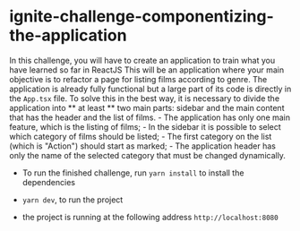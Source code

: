 # ignite-challenge-componentizing-the-application
In this challenge, you will have to create an application to train what you have learned so far in ReactJS  This will be an application where your main objective is to refactor a page for listing films according to genre.  The application is already fully functional but a large part of its code is directly in the `App.tsx` file. To solve this in the best way, it is necessary to divide the application into ** at least ** two main parts: sidebar and the main content that has the header and the list of films.  - The application has only one main feature, which is the listing of films; - In the sidebar it is possible to select which category of films should be listed; - The first category on the list (which is "Action") should start as marked; - The application header has only the name of the selected category that must be changed dynamically.

- To run the finished challenge, run 
```yarn install```
to install the dependencies

- ```yarn dev```, to run the project
- the project is running at the following address ```http://localhost:8080```
